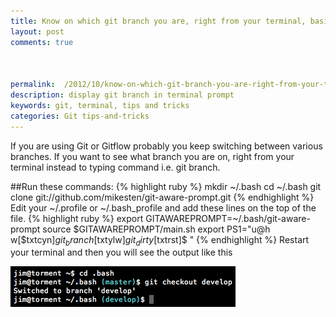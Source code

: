 ```yaml
---
title: Know on which git branch you are, right from your terminal, basically git branch prompt
layout: post
comments: true



permalink:  /2012/10/know-on-which-git-branch-you-are-right-from-your-terminal-basically-git-branch-prompt/
description: display git branch in terminal prompt
keywords: git, terminal, tips and tricks
categories: Git tips-and-tricks
---
```


If you are using Git or Gitflow probably you keep switching between various branches. If you want to see what branch you are on, right from your terminal instead to typing command i.e. git branch.

##Run these commands:
{% highlight ruby %}
mkdir ~/.bash
cd ~/.bash
git clone git://github.com/mikesten/git-aware-prompt.git
{% endhighlight %}
Edit your ~/.profile or ~/.bash_profile and add these lines on the top of the file.
{% highlight ruby %}
export GITAWAREPROMPT=~/.bash/git-aware-prompt
source $GITAWAREPROMPT/main.sh
export PS1="u@h w[$txtcyn]$git_branch[$txtylw]$git_dirty[$txtrst]$ "
{% endhighlight %}
Restart your terminal and then you will see the output like this

![Git brancg info on terminal](/wp-content/uploads/2012/10/b588e9e1480c94802e4860b5fd2d0f82.png?fit=360,65)
